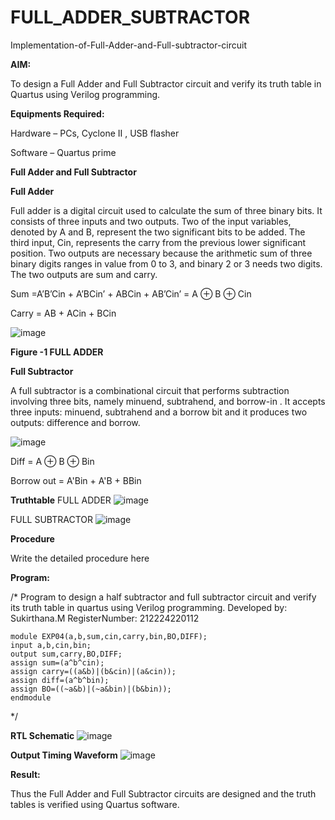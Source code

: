 # FULL_ADDER_SUBTRACTOR

Implementation-of-Full-Adder-and-Full-subtractor-circuit

**AIM:**

To design a Full Adder and Full Subtractor circuit and verify its truth table in Quartus using Verilog programming.

**Equipments Required:**

Hardware – PCs, Cyclone II , USB flasher

Software – Quartus prime

**Full Adder and Full Subtractor**

**Full Adder**

Full adder is a digital circuit used to calculate the sum of three binary bits. It consists of three inputs and two outputs. Two of the input variables, denoted by A and B, represent the two significant bits to be added. The third input, Cin, represents the carry from the previous lower significant position. Two outputs are necessary because the arithmetic sum of three binary digits ranges in value from 0 to 3, and binary 2 or 3 needs two digits. The two outputs are sum and carry.

Sum =A’B’Cin + A’BCin’ + ABCin + AB’Cin’ = A ⊕ B ⊕ Cin 

Carry = AB + ACin + BCin

![image](https://github.com/naavaneetha/FULL_ADDER_SUBTRACTOR/assets/154305477/0f30ba51-5ffb-4198-845f-18e054f675e7)

**Figure -1 FULL ADDER**

**Full Subtractor**

A full subtractor is a combinational circuit that performs subtraction involving three bits, namely minuend, subtrahend, and borrow-in . It accepts three inputs: minuend, subtrahend and a borrow bit and it produces two outputs: difference and borrow.

![image](https://github.com/naavaneetha/FULL_ADDER_SUBTRACTOR/assets/154305477/02b24f51-ab51-4304-9ad6-7b81ffc1ead5)

Diff = A ⊕ B ⊕ Bin 

Borrow out = A'Bin + A'B + BBin

**Truthtable**
FULL ADDER
![image](https://github.com/user-attachments/assets/da34f970-0c38-4956-875f-0432d20c1c0f)

FULL SUBTRACTOR
![image](https://github.com/user-attachments/assets/f0eff57d-d4c3-49d3-9ba2-4849efce42bf)

**Procedure**

Write the detailed procedure here

**Program:**

/* Program to design a half subtractor and full subtractor circuit and verify its truth table in quartus using Verilog programming. 
Developed by: Sukirthana.M
RegisterNumber: 212224220112
```
module EXP04(a,b,sum,cin,carry,bin,BO,DIFF);
input a,b,cin,bin;
output sum,carry,BO,DIFF;
assign sum=(a^b^cin);
assign carry=((a&b)|(b&cin)|(a&cin));
assign diff=(a^b^bin);
assign BO=((~a&b)|(~a&bin)|(b&bin));
endmodule
```
*/

**RTL Schematic**
![image](https://github.com/user-attachments/assets/5bf75fb1-0336-47d8-9fc8-cb48f3e75637)

**Output Timing Waveform**
![image](https://github.com/user-attachments/assets/e1d9e8f1-9357-4cd1-a08f-f4fc14b45ca2)

**Result:**

Thus the Full Adder and Full Subtractor circuits are designed and the truth tables is verified using Quartus software.



